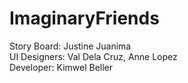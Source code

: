 # ImaginaryFriends
Story Board: Justine Juanima  \
UI Designers: Val Dela Cruz, Anne Lopez \
Developer: Kimwel Beller
